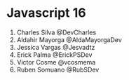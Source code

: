 # Javascript 16

1. Charles Silva @DevCharles
2. Aldahir Mayorga @AldaMayorgaDev
3. Jessica Vargas @Jesvadtz
4. Erick Palma @ErickPSDev
5. Victor Cosme @vcosmema
6. Ruben Somuano @RubSDev
